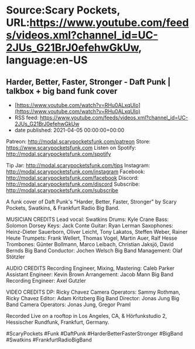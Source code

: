 # Source:Scary Pockets, URL:https://www.youtube.com/feeds/videos.xml?channel_id=UC-2JUs_G21BrJ0efehwGkUw, language:en-US

## Harder, Better, Faster, Stronger - Daft Punk | talkbox + big band funk cover
 - [https://www.youtube.com/watch?v=RHu0ALxqUIo](https://www.youtube.com/watch?v=RHu0ALxqUIo)
 - RSS feed: https://www.youtube.com/feeds/videos.xml?channel_id=UC-2JUs_G21BrJ0efehwGkUw
 - date published: 2021-04-05 00:00:00+00:00

Patreon: http://modal.scarypocketsfunk.com/patreon
Store: https://www.scarypocketsfunk.com
Listen on Spotify: http://modal.scarypocketsfunk.com/spotify

Tip Jar: http://modal.scarypocketsfunk.com/tips
Instagram: http://modal.scarypocketsfunk.com/instagram
Facebook: http://modal.scarypocketsfunk.com/facebook
Discord: http://modal.scarypocketsfunk.com/discord
Subscribe: http://modal.scarypocketsfunk.com/subscribe

A funk cover of Daft Punk's "Harder, Better, Faster, Stronger" by Scary Pockets, Swatkins, & Frankfurt Radio Big Band.

MUSICIAN CREDITS
Lead vocal: Swatkins
Drums: Kyle Crane
Bass: Solomon Dorsey
Keys: Jack Conte
Guitar: Ryan Lerman
Saxophones: Heinz-Dieter Sauerborn, Oliver Leicht, Tony Lakatos, Steffen Weber, Rainer Heute
Trumpets: Frank Wellert, Thomas Vogel, Martin Auer, Ralf Hesse
Trombones: Günter Bollmann, Marco Leibach, Christian Jaksjö, David Bernds
Big Band Conductor: Jochen Welsch
Big Band Management: Olaf Stötzler

AUDIO CREDITS
Recording Engineer, Mixing, Mastering: Caleb Parker
Assistant Engineer: Kevin Brown
Arrangement: Jacob Mann
Big Band Recording Engineer: Axel Gutzler

VIDEO CREDITS
DP: Ricky Chavez
Camera Operators: Sammy Rothman, Ricky Chavez
Editor: Adam Kritzberg
Big Band Director: Jonas Jung
Big Band Camera Operators: Jonas Jung, Gregor Praml

Recorded Live on a rooftop in Los Angeles, CA, & Hörfunkstudio 2, Hessischer Rundfunk, Frankfurt, Germany.

#ScaryPockets #Funk #DaftPunk #HarderBetterFasterStronger #BigBand #Swatkins #FrankfurtRadioBigBand


